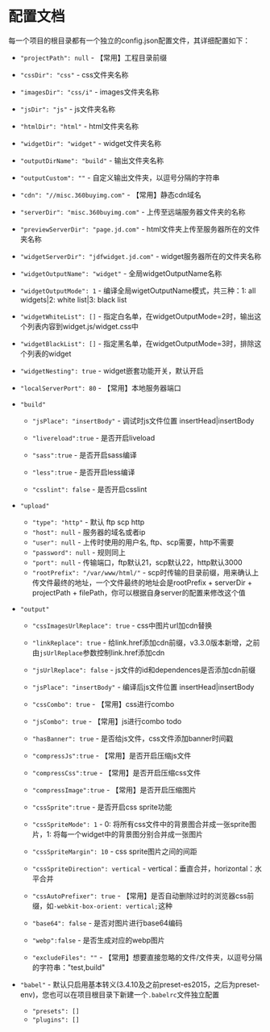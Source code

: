 # 配置文档

每一个项目的根目录都有一个独立的config.json配置文件，其详细配置如下：

* `"projectPath": null` - 【常用】工程目录前缀

* `"cssDir": "css"` - css文件夹名称

* `"imagesDir": "css/i"` - images文件夹名称

* `"jsDir": "js"` - js文件夹名称

* `"htmlDir": "html"` - html文件夹名称

* `"widgetDir": "widget"` - widget文件夹名称

* `"outputDirName": "build"` - 输出文件夹名称

* `"outputCustom": ""` - 自定义输出文件夹，以逗号分隔的字符串

* `"cdn": "//misc.360buyimg.com"` - 【常用】静态cdn域名

* `"serverDir": "misc.360buyimg.com"` - 上传至远端服务器文件夹的名称

* `"previewServerDir": "page.jd.com"` - html文件夹上传至服务器所在的文件夹名称

* `"widgetServerDir": "jdfwidget.jd.com"` - widget服务器所在的文件夹名称

* `"widgetOutputName": "widget"` - 全局widgetOutputName名称

* `"widgetOutputMode": 1` - 编译全局wigetOutputName模式，共三种：1: all widgets|2: white list|3: black list

* `"widgetWhiteList": []` - 指定白名单，在widgetOutputMode=2时，输出这个列表内容到widget.js/widget.css中

* `"widgetBlackList": []` - 指定黑名单，在widgetOutputMode=3时，排除这个列表的widget

* `"widgetNesting": true` - widget嵌套功能开关，默认开启

* `"localServerPort": 80` - 【常用】本地服务器端口

* `"build"`
	* `"jsPlace": "insertBody"` - 调试时js文件位置 insertHead|insertBody

	* `"livereload":true` - 是否开启liveload

	* `"sass":true` - 是否开启sass编译

	* `"less":true` - 是否开启less编译

	* `"csslint": false` - 是否开启csslint

* `"upload"`
	* `"type": "http"` - 默认 ftp scp http
    * `"host": null` - 服务器的域名或者ip
    * `"user": null` - 上传时使用的用户名, ftp、scp需要，http不需要
    * `"password": null` - 规则同上
    * `"port": null` - 传输端口，ftp默认21，scp默认22，http默认3000
    * `"rootPrefix": "/var/www/html/"` - scp时传输的目录前缀，用来确认上传文件最终的地址，一个文件最终的地址会是rootPrefix + serverDir + projectPath + filePath，你可以根据自身server的配置来修改这个值

* `"output"`
	* `"cssImagesUrlReplace": true` - css中图片url加cdn替换

	* `"linkReplace": true` - 给link.href添加cdn前缀，v3.3.0版本新增，之前由`jsUrlReplace`参数控制link.href添加cdn

	* `"jsUrlReplace": false` - js文件的id和dependences是否添加cdn前缀

	* `"jsPlace": "insertBody"` - 编译后js文件位置 insertHead|insertBody

	* `"cssCombo": true` - 【常用】css进行combo

	* `"jsCombo": true` - 【常用】js进行combo todo

	* `"hasBanner": true` - 是否给js文件，css文件添加banner时间戳

	* `"compressJs":true` - 【常用】是否开启压缩js文件

	* `"compressCss":true` - 【常用】是否开启压缩css文件

	* `"compressImage":true` - 【常用】是否开启压缩图片

	* `"cssSprite":true` - 是否开启css sprite功能

	* `"cssSpriteMode": 1` - 0: 将所有css文件中的背景图合并成一张sprite图片，1: 将每一个widget中的背景图分别合并成一张图片

	* `"cssSpriteMargin": 10` - css sprite图片之间的间距

	* `"cssSpriteDirection": vertical` - vertical：垂直合并，horizontal：水平合并

	* `"cssAutoPrefixer": true` - 【常用】是否自动删除过时的浏览器css前缀，如`-webkit-box-orient: vertical;`这种

	* `"base64": false` - 是否对图片进行base64编码

	* `"webp":false` - 是否生成对应的webp图片

	* `"excludeFiles": ""` - 【常用】想要直接忽略的文件/文件夹，以逗号分隔的字符串："test,build"

* `"babel"` - 默认只启用基本转义(3.4.10及之前preset-es2015，之后为preset-env)，您也可以在项目根目录下新建一个`.babelrc`文件独立配置
	* `"presets": []`
	* `"plugins": []`


